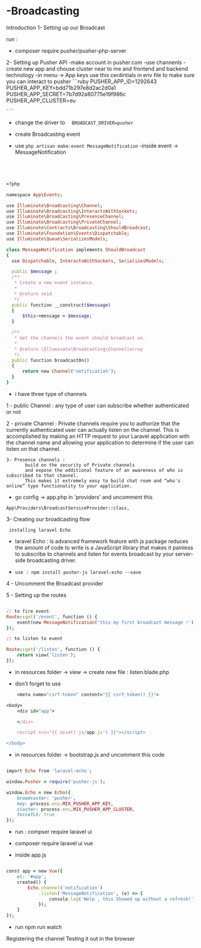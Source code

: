 # -Broadcasting


Introduction
1- Setting up our Broadcast

run :
 - composer require pusher/pusher-php-server


2- Setting up Pusher API
  -make account in pusher.com
  -use channenls
  -create new app and chouse cluster near to me and frontend and backend technology
  -in menu -> App keys use this cerdintials in env file to make sure you can interact to pusher 
     ```ruby
    PUSHER_APP_ID=1292643
    PUSHER_APP_KEY=bdd71b297e8d2ac2d0a1
    PUSHER_APP_SECRET=7b7d92a80775e19f986c
    PUSHER_APP_CLUSTER=eu

    ```

  - change the driver to    ```   BROADCAST_DRIVER=pusher   ```





  - create Broadcasting event 

  - use  ```php artisan make:event MessageNotification``` 
  -inside event -> MessageNotification

  ```ruby

 


<?php

namespace App\Events;

use Illuminate\Broadcasting\Channel;
use Illuminate\Broadcasting\InteractsWithSockets;
use Illuminate\Broadcasting\PresenceChannel;
use Illuminate\Broadcasting\PrivateChannel;
use Illuminate\Contracts\Broadcasting\ShouldBroadcast;
use Illuminate\Foundation\Events\Dispatchable;
use Illuminate\Queue\SerializesModels;

class MessageNotification implements ShouldBroadcast
{
    use Dispatchable, InteractsWithSockets, SerializesModels;

    public $message ;
    /**
     * Create a new event instance.
     *
     * @return void
     */
    public function __construct($message)
    {
        $this->message = $message;
    }

    /**
     * Get the channels the event should broadcast on.
     *
     * @return \Illuminate\Broadcasting\Channel|array
     */
    public function broadcastOn()
    {
        return new Channel('notification');
    }
}


  ```


   - i have three type of channels 

   1 - public Channel :
          any type of user can subscribe whether authenticated or not

   2 - private Channel :
         Private channels require you to authorize that the currently
         authenticated user can actually listen on the channel. This is accomplished by making
         an HTTP request to your Laravel application with the channel
         name and allowing your application to determine if the user can listen on that channel.


    3- Presence channels : 
           build on the security of Private channels
           and expose the additional feature of an awareness of who is subscribed to that channel.
           This makes it extremely easy to build chat room and “who's online” type functionality to your application.



   - go config -> app.php in 'providers' and uncomment this   
    
   ```  
   App\Providers\BroadcastServiceProvider::class, 
   ```

   
 
 3-  Creating our broadcasting flow

     installing laravel Echo 

   - laravel Echo : is advanced framework feature with js package reduces the amount of code to write 
                   is a JavaScript library that makes it painless to subscribe to channels and listen for events broadcast
                   by your server-side broadcasting driver.

  - ```use : npm install pusher-js laravel-echo --save```


 4 -  Uncomment the Broadcast provider


 5 - Setting up the routes

```ruby

// to fire event
Route::get('/event', function () {
    event(new MessageNotification('this my first broadcast message !'));
});

// to listen to event

Route::get('/listen', function () {
    return view('listen');
});

```

- in resources folder -> view ->  create new file : listen.blade.php

 - don't forget to use 
```ruby 
    <meta name="csrf-token" content="{{ csrf_token() }}">

<body>
    <div id="app">

    </div>

    <script src="{{ asset('js/app.js') }}"></script>

</body>
```

- in resources folder -> bootstrap.js and uncomment this code 

```ruby

import Echo from 'laravel-echo';

window.Pusher = require('pusher-js');

window.Echo = new Echo({
    broadcaster: 'pusher',
    key: process.env.MIX_PUSHER_APP_KEY,
    cluster: process.env.MIX_PUSHER_APP_CLUSTER,
    forceTLS: true
});

```

 - run : compser require laravel ui

 - composer require laravel  ui vue 


 - inside app.js 

```ruby 

const app = new Vue({
    el: '#app',
    created() {
        Echo.channel('notification')
            .listen('MessageNotification', (e) => {
                console.log('Welp , this Showed up without a refresh!');
            });
    }
});

```

 - run npm run watch 




 Registering the channel
 Testing it out in the browser
